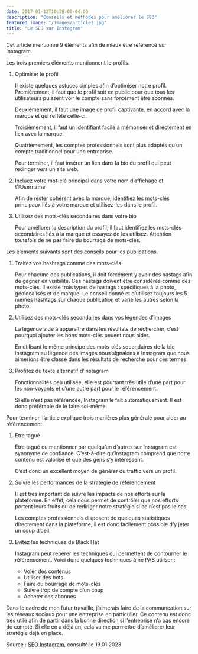 ```yaml
---
date: 2017-01-12T10:58:08-04:00
description: "Conseils et méthodes pour améliorer le SEO"
featured_image: "/images/article1.jpg"
title: "Le SEO sur Instagram"
---
```


Cet article mentionne 9 éléments afin de mieux être référencé sur Instagram.

Les trois premiers éléments mentionnent le profils.

1. Optimiser le profil
    
    Il existe quelques astuces simples afin d’optimiser notre profil. Premièrement, il faut que le profil soit en public pour que tous les utilisateurs puissent voir le compte sans forcément être abonnés.
    
    Deuxièmement, il faut une image de profil captivante, en accord avec la marque et qui reflète celle-ci.
    
    Troisièmement, il faut un identifiant facile à mémoriser et directement en lien avec la marque.
    
    Quatrièmement, les comptes professionnels sont plus adaptés qu’un compte traditionnel pour une entreprise.
    
    Pour terminer, il faut insérer un lien dans la bio du profil qui peut rediriger vers un site web.
    
2. Incluez votre mot-clé principal dans votre nom d’affichage et @Username
    
    Afin de rester cohérent avec la marque, identifiez les mots-clés principaux liés à votre marque et utilisez-les dans le profil.
    
3. Utilisez des mots-clés secondaires dans votre bio
    
    Pour améliorer la description du profil, il faut identifiez les mots-clés secondaires liés à la marque et essayez de les utilisez. Attention toutefois de ne pas faire du bourrage de mots-clés.
    

Les éléments suivants sont des conseils pour les publications.

1. Traitez vos hashtags comme des mots-clés
    
    Pour chacune des publications, il doit forcément y avoir des hastags afin de gagner en visibilité. Ces hastags doivent être considérés comme des mots-clés. Il existe trois types de hastags : spécifiques à la photo, géolocalisés et de marque. Le conseil donné et d’utilisez toujours les 5 mêmes hashtags sur chaque publication et varié les autres selon la photo.
    
2. Utilisez des mots-clés secondaires dans vos légendes d’images
    
    La légende aide à apparaître dans les résultats de rechercher, c’est pourquoi ajouter les bons mots-clés peuent nous aider.
    
    En utilisant le même principe des mots-clés secondaires de la bio instagram au légende des images nous signalons à Instagram que nous aimerions être classé dans les résultats de recherche pour ces termes.
    
3. Profitez du texte alternatif d’instagram
    
    Fonctionnalités peu utilisée, elle est pourtant très utile d’une part pour les non-voyants et d’une autre part pour le référencement.
    
    Si elle n’est pas référencée, Instagram le fait automatiquement. Il est donc préférable de le faire soi-même.
    

Pour terminer, l’article explique trois manières plus générale pour aider au référencement.

1. Etre tagué
    
    Etre tagué ou mentionner par quelqu’un d’autres sur Instagram est synonyme de confiance. C’est-à-dire qu’Instagram comprend que notre contenu est valorisé et que des gens s’y intéressent.
    
    C’est donc un excellent moyen de générer du traffic vers un profil.
    
2. Suivre les performances de la stratégie de référencement
    
    Il est très important de suivre les impacts de nos efforts sur la plateforme. En effet, cela nous permet de contrôler que nos efforts portent leurs fruits ou de rediriger notre stratégie si ce n’est pas le cas.
    
    Les comptes professionnels disposent de quelques statistiques directement dans la plateforme, il est donc facilement possible d’y jeter un coup d’oeil.
    
3. Evitez les techniques de Black Hat
    
    Instagram peut repérer les techniques qui permettent de contourner le référencement. Voici donc quelques techniques à ne PAS utiliser :
    
    - Voler des contenus
    - Utiliser des bots
    - Faire du bourrage de mots-clés
    - Suivre trop de compte d’un coup
    - Acheter des abonnés

Dans le cadre de mon futur travaille, j’aimerais faire de la communcation sur les réseaux sociaux pour une entreprise en particulier. Ce contenu est donc très utile afin de partir dans la bonne direction si l’entreprise n’a pas encore de compte. Si elle en a déjà un, cela va me permettre d’améliorer leur stratégie déjà en place.

Source : [SEO Instagram](https://audreytips.com/instagram-seo/), consulté le 19.01.2023